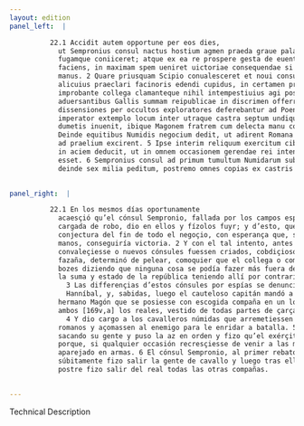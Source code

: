 ```yaml
---
layout: edition
panel_left:  |

          22.1 Accidit autem opportune per eos dies,
            ut Sempronius consul nactus hostium agmen praeda graue palatumque per agros inuaderet in
            fugamque coniiceret; atque ex ea re prospere gesta de euentu totius rei coniecturam
            faciens, in maximam spem ueniret uictoriae consequendae si iusta acie consereretur
            manus. 2 Quare priusquam Scipio conualesceret et noui consules crearentur,
            alicuius praeclari facinoris edendi cupidus, in certamen prodire decreuit. Rem21
            improbante collega clamanteque nihil intempestiuius agi posse, quam omnibus prope
            aduersantibus Gallis summam reipublicae in discrimen offerre. 3 Horum
            dissensiones per occultos exploratores deferebantur ad Poenum. Quibus cognitis callidus
            imperator extemplo locum inter utraque castra septum undique et uestitum uepribus et
            dumetis inuenit, ibique Magonem fratrem cum delecta manu consistere iussit. 4
            Deinde equitibus Numidis negocium dedit, ut adirent Romana castra hostemque lacessentes
            ad praelium excirent. 5 Ipse interim reliquum exercitum cibo potuque refectum
            in aciem deducit, ut in omnem occasionem gerendae rei intentus paratusque in armis
            esset. 6 Sempronius consul ad primum tumultum Numidarum subito equitatum,
            deinde sex milia peditum, postremo omnes copias ex castris educit.
        

panel_right:  |

          22.1 En los mesmos días oportunamente
            acaesçió qu’el cónsul Sempronio, fallada por los campos esparzida gente de los enemigos
            cargada de robo, dio en ellos y fízolos fuyr; y d’esto, que se fizo prósperamente, fizo
            conjectura del fin de todo el negoçio, con esperança que, si en batalla veniessen a las
            manos, conseguiría victoria. 2 Y con el tal intento, antes que Scipión
            convaleçiesse o nuevos cónsules fuessen criados, cobdiçioso de obrar alguna muy clara
            fazaña, determinó de pelear, comoquier que el collega o compañero lo tachava y dava
            bozes diziendo que ninguna cosa se podía fazer más fuera de tiempo que poner en peligro
            la suma y estado de la república teniendo allí por contrarios quasi todos los galos.
              3 Las differençias d’estos cónsules por espías se denunciavan a
              Hanníbal, y, sabidas, luego el cauteloso capitán mandó a su
            hermano Magón que se posiesse con escogida compaña en un logar que él avía fallado entre
            ambos [169v,a] los reales, vestido de todas partes de çarçales y de spinos.
              4 Y dio cargo a los cavalleros númidas que arremetiessen al real de los
            romanos y açomassen al enemigo para le enridar a batalla. 5 En tanto, él fue
            sacando su gente y puso la az en orden y fizo qu’el exérçito comiesse y beviesse,
            porque, si qualquier occasión recresçiesse de venir a las manos, estoviesse presto y
            aparejado en armas. 6 El cónsul Sempronio, al primer rebato de los númidas,
            súbitamente fizo salir la gente de cavallo y luego tras ellos seys mill peones, y a la
            postre fizo salir del real todas las otras compañas.
        

---
```


 Technical Description 